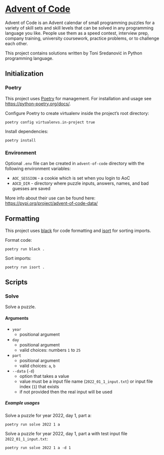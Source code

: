 # [Advent of Code](https://adventofcode.com/)

Advent of Code is an Advent calendar of small programming puzzles for a variety of skill sets and skill levels that can be solved in any programming language you like. People use them as a speed contest, interview prep, company training, university coursework, practice problems, or to challenge each other.

This project contains solutions written by Toni Sredanović in Python programming language.


## Initialization

### Poetry

This project uses [Poetry](https://python-poetry.org/) for management.
For installation and usage see https://python-poetry.org/docs/.

Configure Poetry to create virtualenv inside the project’s root directory: 
```
poetry config virtualenvs.in-project true
```

Install dependencies: 
```
poetry install
```

### Environment

Optional `.env` file can be created in `advent-of-code` directory with the following environment variables:
- `AOC_SESSION` - a cookie which is set when you login to AoC
- `AOCD_DIR` - directory where puzzle inputs, answers, names, and bad guesses are saved

More info about their use can be found here: https://pypi.org/project/advent-of-code-data/


## Formatting

This project uses [black](https://github.com/psf/black) for code formatting and [isort](https://pycqa.github.io/isort/index.html) for sorting imports.

Format code:
```
poetry run black .
```

Sort imports:
```
poetry run isort .
```

## Scripts

### Solve

Solve a puzzle.

#### Arguments
- `year`
  - positional argument
- `day`
  - positional argument
  - valid choices: numbers `1` to `25`
- `part`
  - positional argument
  - valid choices: `a`, `b`
- `--data` (`-d`)
  - option that takes a value
  - value must be a input file name (`2022_01_1_input.txt`) or input file index (`1`) that exists
  - if not provided then the real input will be used

##### Example usages
Solve a puzzle for year 2022, day 1, part a:
```
poetry run solve 2022 1 a
```

Solve a puzzle for year 2022, day 1, part a with test input file `2022_01_1_input.txt`:
```
poetry run solve 2022 1 a -d 1
```
